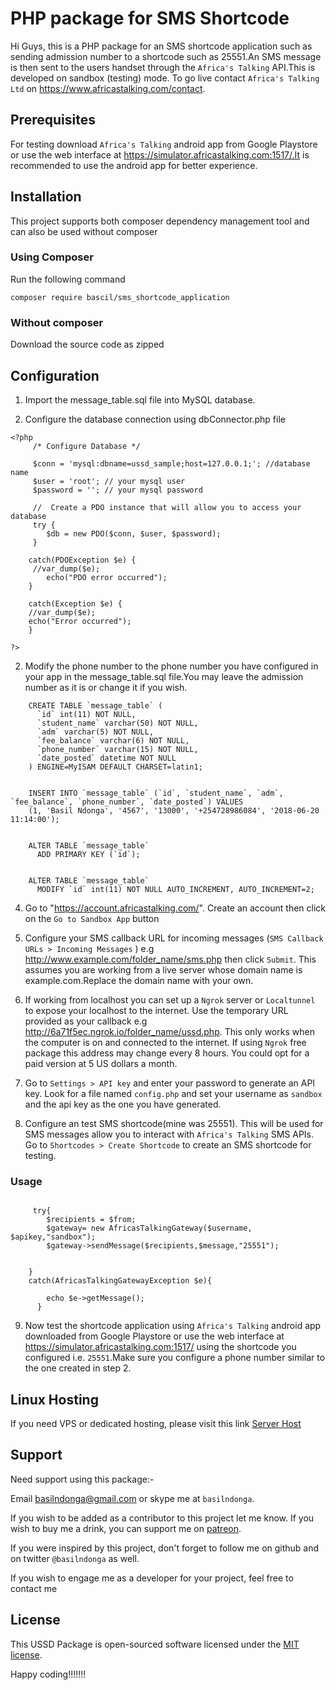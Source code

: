 # PHP package for SMS Shortcode

Hi Guys, this is a PHP package for an SMS shortcode application such as sending admission number to a shortcode such as 25551.An SMS message is then sent to the users handset through the `Africa's Talking` API.This is developed on sandbox (testing) mode. To go live contact `Africa's Talking Ltd` on https://www.africastalking.com/contact.

## Prerequisites

For testing download `Africa's Talking` android app from Google Playstore or use the web interface at https://simulator.africastalking.com:1517/.It is recommended to use the android app for better experience.

## Installation

This project supports both composer dependency management tool and can also be used without composer

### Using Composer

Run the following command

```
composer require bascil/sms_shortcode_application

```

### Without composer

Download the source code as zipped

## Configuration

1. Import the message_table.sql file into MySQL database.

2. Configure the database connection using dbConnector.php file

```
<?php
     /* Configure Database */

     $conn = 'mysql:dbname=ussd_sample;host=127.0.0.1;'; //database name
     $user = 'root'; // your mysql user
     $password = ''; // your mysql password

     //  Create a PDO instance that will allow you to access your database
     try {
        $db = new PDO($conn, $user, $password);
     }

    catch(PDOException $e) {
     //var_dump($e);
        echo("PDO error occurred");
    }

    catch(Exception $e) {
    //var_dump($e);
    echo("Error occurred");
    }

?>

```

2. Modify the phone number to the phone number you have configured in your app in the message_table.sql file.You may leave the admission number as it is or change it if you wish.

```
    CREATE TABLE `message_table` (
      `id` int(11) NOT NULL,
      `student_name` varchar(50) NOT NULL,
      `adm` varchar(5) NOT NULL,
      `fee_balance` varchar(6) NOT NULL,
      `phone_number` varchar(15) NOT NULL,
      `date_posted` datetime NOT NULL
    ) ENGINE=MyISAM DEFAULT CHARSET=latin1;


    INSERT INTO `message_table` (`id`, `student_name`, `adm`, `fee_balance`, `phone_number`, `date_posted`) VALUES
    (1, 'Basil Ndonga', '4567', '13000', '+254728986084', '2018-06-20 11:14:00');


    ALTER TABLE `message_table`
      ADD PRIMARY KEY (`id`);


    ALTER TABLE `message_table`
      MODIFY `id` int(11) NOT NULL AUTO_INCREMENT, AUTO_INCREMENT=2;

```

4. Go to "https://account.africastalking.com/". Create an account then click on the `Go to Sandbox App` button

5. Configure your SMS callback URL for incoming messages (`SMS Callback URLs > Incoming Messages` ) e.g http://www.example.com/folder_name/sms.php then click `Submit`. This assumes you are working from a live server whose domain name is example.com.Replace the domain name with your own.

6. If working from localhost you can set up a `Ngrok` server or `Localtunnel` to expose your localhost to the internet. Use the temporary URL provided as your callback e.g http://6a71f5ec.ngrok.io/folder_name/ussd.php. This only works when the computer is on and connected to the internet. If using `Ngrok` free package this address may change every 8 hours. You could opt for a paid version at 5 US dollars a month.

7. Go to `Settings > API key` and enter your password to generate an API key. Look for a file named `config.php` and set your username as `sandbox` and the api key as the one you have generated.

8. Configure an test SMS shortcode(mine was 25551). This will be used for SMS messages allow you to interact with `Africa's Talking` SMS APIs. Go to `Shortcodes > Create Shortcode` to create an SMS shortcode for testing.

### Usage

```

     try{
        $recipients = $from;
        $gateway= new AfricasTalkingGateway($username, $apikey,"sandbox");
        $gateway->sendMessage($recipients,$message,"25551");


    }
    catch(AfricasTalkingGatewayException $e){

        echo $e->getMessage();
      }

```

9. Now test the shortcode application using `Africa's Talking` android app downloaded from Google Playstore or use the web interface at https://simulator.africastalking.com:1517/ using the shortcode you configured i.e. `25551`.Make sure you configure a phone number similar to the one created in step 2.

## Linux Hosting

If you need VPS or dedicated hosting, please visit this link [Server Host](https://serverhost53.com)

## Support

Need support using this package:-

Email basilndonga@gmail.com or skype me at `basilndonga`.

If you wish to be added as a contributor to this project let me know. If you wish to buy me a drink, you can support me on [patreon](https://www.patreon.com/bascil).

If you were inspired by this project, don't forget to follow me on github and on twitter `@basilndonga` as well.

If you wish to engage me as a developer for your project, feel free to contact me

## License

This USSD Package is open-sourced software licensed under the [MIT license](http://opensource.org/licenses/MIT).

Happy coding!!!!!!!
